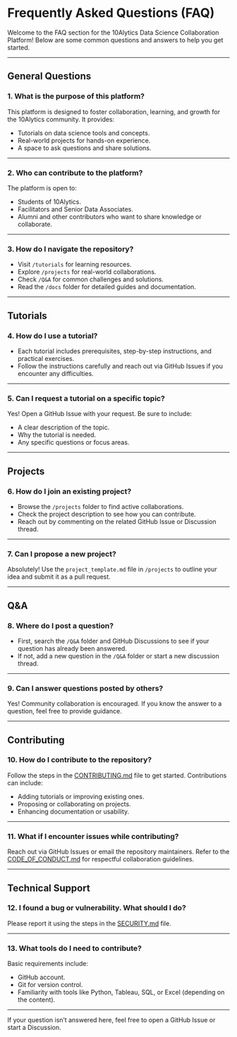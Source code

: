 # Frequently Asked Questions (FAQ)  

Welcome to the FAQ section for the 10Alytics Data Science Collaboration Platform! Below are some common questions and answers to help you get started.  

---

## **General Questions**  

### **1. What is the purpose of this platform?**  
This platform is designed to foster collaboration, learning, and growth for the 10Alytics community. It provides:  
- Tutorials on data science tools and concepts.  
- Real-world projects for hands-on experience.  
- A space to ask questions and share solutions.  

---

### **2. Who can contribute to the platform?**  
The platform is open to:  
- Students of 10Alytics.  
- Facilitators and Senior Data Associates.  
- Alumni and other contributors who want to share knowledge or collaborate.  

---

### **3. How do I navigate the repository?**  
- Visit `/tutorials` for learning resources.  
- Explore `/projects` for real-world collaborations.  
- Check `/Q&A` for common challenges and solutions.  
- Read the `/docs` folder for detailed guides and documentation.  

---

## **Tutorials**  

### **4. How do I use a tutorial?**  
- Each tutorial includes prerequisites, step-by-step instructions, and practical exercises.  
- Follow the instructions carefully and reach out via GitHub Issues if you encounter any difficulties.  

---

### **5. Can I request a tutorial on a specific topic?**  
Yes! Open a GitHub Issue with your request. Be sure to include:  
- A clear description of the topic.  
- Why the tutorial is needed.  
- Any specific questions or focus areas.  

---

## **Projects**  

### **6. How do I join an existing project?**  
- Browse the `/projects` folder to find active collaborations.  
- Check the project description to see how you can contribute.  
- Reach out by commenting on the related GitHub Issue or Discussion thread.  

---

### **7. Can I propose a new project?**  
Absolutely! Use the `project_template.md` file in `/projects` to outline your idea and submit it as a pull request.  

---

## **Q&A**  

### **8. Where do I post a question?**  
- First, search the `/Q&A` folder and GitHub Discussions to see if your question has already been answered.  
- If not, add a new question in the `/Q&A` folder or start a new discussion thread.  

---

### **9. Can I answer questions posted by others?**  
Yes! Community collaboration is encouraged. If you know the answer to a question, feel free to provide guidance.  

---

## **Contributing**  

### **10. How do I contribute to the repository?**  
Follow the steps in the [CONTRIBUTING.md](../CONTRIBUTING.md) file to get started. Contributions can include:  
- Adding tutorials or improving existing ones.  
- Proposing or collaborating on projects.  
- Enhancing documentation or usability.  

---

### **11. What if I encounter issues while contributing?**  
Reach out via GitHub Issues or email the repository maintainers. Refer to the [CODE_OF_CONDUCT.md](../CODE_OF_CONDUCT.md) for respectful collaboration guidelines.  

---

## **Technical Support**  

### **12. I found a bug or vulnerability. What should I do?**  
Please report it using the steps in the [SECURITY.md](../SECURITY.md) file.  

---

### **13. What tools do I need to contribute?**  
Basic requirements include:  
- GitHub account.  
- Git for version control.  
- Familiarity with tools like Python, Tableau, SQL, or Excel (depending on the content).  

---

If your question isn’t answered here, feel free to open a GitHub Issue or start a Discussion.  
